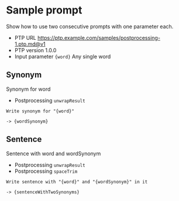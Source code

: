 # Sample prompt

Show how to use two consecutive prompts with one parameter each.

-   PTP URL https://ptp.example.com/samples/postprocessing-1.ptp.md@v1
-   PTP version 1.0.0
-   Input parameter `{word}` Any single word

## Synonym

Synonym for word

-   Postprocessing `unwrapResult`

```text
Write synonym for "{word}"
```

`-> {wordSynonym}`

## Sentence

Sentence with word and wordSynonym

-   Postprocessing `unwrapResult`
-   Postprocessing `spaceTrim`

```text
Write sentence with "{word}" and "{wordSynonym}" in it
```

`-> {sentenceWithTwoSynonyms}`
